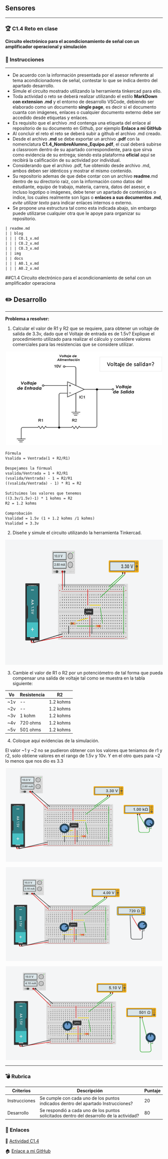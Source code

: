 ## Sensores
___
### :trophy: C1.4 Reto en clase

**Circuito electrónico para el acondicionamiento de señal con un amplificador operacional y simulación**

### :blue_book: Instrucciones

___

- De acuerdo con la información presentada por el asesor referente al tema acondicionadores de señal, contestar lo que se indica dentro del apartado desarrollo.
- Simule el circuito mostrado utilizando la herramienta tinkercad para ello.
- Toda actividad o reto se deberá realizar utilizando el estilo **MarkDown con extension .md** y el entorno de desarrollo VSCode, debiendo ser elaborado como un documento **single page**, es decir si el documento cuanta con imágenes, enlaces o cualquier documento externo debe ser accedido desde etiquetas y enlaces.
- Es requisito que el archivo .md contenga una etiqueta del enlace al repositorio de su documento en Github, por ejemplo **Enlace a mi GitHub**
- Al concluir el reto el reto se deberá subir a github el archivo .md creado.
- Desde el archivo **.md** se debe exportar un archivo **.pdf** con la nomenclatura **C1.4_NombreAlumno_Equipo.pdf**, el cual deberá subirse a classroom dentro de su apartado correspondiente, para que sirva como evidencia de su entrega; siendo esta plataforma **oficial** aquí se recibirá la calificación de su actividad por individual.
- Considerando que el archivo .pdf, fue obtenido desde archivo .md, ambos deben ser idénticos y mostrar el mismo contenido.
- Su repositorio ademas de que debe contar con un archivo **readme**.md dentro de su directorio raíz, con la información como datos del estudiante, equipo de trabajo, materia, carrera, datos del asesor, e incluso logotipo o imágenes, debe tener un apartado de contenidos o indice, los cuales realmente son ligas o **enlaces a sus documentos .md**, _evite utilizar texto_ para indicar enlaces internos o externo.
- Se propone una estructura tal como esta indicada abajo, sin embargo puede utilizarse cualquier otra que le apoye para organizar su repositorio.

```  
| readme.md
| | blog
| | | C0.1_x.md
| | | C0.2_x.md
| | | C0.3_x.md
| | img
| | docs
| | | A0.1_x.md
| | | A0.2_x.md
```

##C1.4 Circuito electrónico para el acondicionamiento de señal con un amplificador operaciona

## :pencil2: Desarrollo

___

**Problema a resolver:**

1. Calcular el valor de R1 y R2 que se requiere, para obtener un voltaje de salida de 3.3v, dado que el Voltaje de entrada es de 1.5v? Explique el procedimiento utilizado para realizar el cálculo y considere valores comerciales para las resistencias que se considere utilizar.

<p align="center">
    <img alt="Acondicionador_de_senal_AmOp" src="../img/C1.4_CircuitoAcondicionadorAmOP.png" width=500 height=300>
</p>

    Fórmula
    Vsalida = Ventrada(1 + R2/R1)
    
    Despejamos la fórmual
    vsalida/Ventrada = 1 + R2/R1
    (vsalida/Ventrada) - 1 = R2/R1
    ((vsalida/Ventrada) - 1) * R1 = R2

    Sutituimos los valores que tenemos
    ((3.3v/1.5v)-1) * 1 kohms = R2
    R2 = 1.2 kohms
    
    Comprobación 
    Vsalidad = 1.5v (1 + 1.2 kohms /1 kohms)
    Vsalidad = 3.3v
    

2. Diseñe y simule el circuito utilizando la herramienta Tinkercad.

<p align="center">
    <img alt="Acondicionador_de_senal_AmOp" src="../img/C1.4_CircuitoAcondicionadorAmOPSimulacion2.png" width=600 height=400>
</p>


3. Cambie el valor de R1 o R2 por un potenciómetro de tal forma que pueda compensar una salida de voltaje tal como se muestra en la tabla siguiente:

Vo | Resistencia | R2
---------|----------|---|
~1v|  -- | 1.2 kohms|
~2v | -- |1.2 kohms|
~3v | 1 kohm |1.2 kohms |
~4v | 720 ohms | 1.2 kohms|
~5v | 501 ohms |1.2 kohms |



4. Coloque aqui evidencias de la simulación.

El valor ~1 y ~2 no se pudieron obtener con los valores que teniamos de r1 y r2, solo obtiene valores en el rango de 1.5v y 10v. Y en el otro ques para ~2 lo menos que nos dio es 3.3 

<p align="center">
    <img alt="Acondicionador_de_senal_AmOp" src="../img/C1.4_CircuitoAcondicionadorAmOPSimulacion3.3.png" width=500 height=300>
</p>
<p align="center">
    <img alt="Acondicionador_de_senal_AmOp" src="../img/C1.4_CircuitoAcondicionadorAmOPSimulacion3.4.png" width=500 height=300>
</p>
<p align="center">
    <img alt="Acondicionador_de_senal_AmOp" src="../img/C1.4_CircuitoAcondicionadorAmOPSimulacion3.5.png" width=500 height=300>
</p>

___

### :bomb: Rubrica

| Criterios     | Descripción                                                                                  | Puntaje |
| ------------- | -------------------------------------------------------------------------------------------- | ------- |
| Instrucciones | Se cumple con cada uno de los puntos indicados dentro del apartado Instrucciones?            | 20 |
| Desarrollo    | Se respondió a cada uno de los puntos solicitados dentro del desarrollo de la actividad?     | 80      |

### :bookmark: Enlaces

:memo:  [Actividad C1.4](https://github.com/NellyQuino/SistemasProgramables/blob/main/Blog/C1.4_Acondicionador_de_senal_AmOP_NellyQuino.md)

:house: [Enlace a mi GitHub](https://github.com/NellyQuino/SistemasProgramables)

